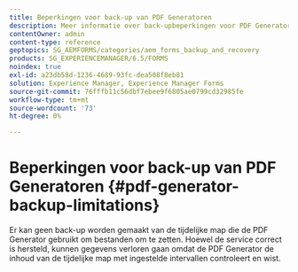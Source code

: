 ```yaml
---
title: Beperkingen voor back-up van PDF Generatoren
description: Meer informatie over back-upbeperkingen voor PDF Generatoren. Er kan geen back-up worden gemaakt van de tijdelijke map die de PDF Generator gebruikt, omdat de inhoud met ingestelde intervallen wordt gewist.
contentOwner: admin
content-type: reference
geptopics: SG_AEMFORMS/categories/aem_forms_backup_and_recovery
products: SG_EXPERIENCEMANAGER/6.5/FORMS
noindex: true
exl-id: a23db58d-1236-4689-93fc-dea508f8eb81
solution: Experience Manager, Experience Manager Forms
source-git-commit: 76fffb11c56dbf7ebee9f6805ae0799cd32985fe
workflow-type: tm+mt
source-wordcount: '73'
ht-degree: 0%

---
```


# Beperkingen voor back-up van PDF Generatoren {#pdf-generator-backup-limitations}

Er kan geen back-up worden gemaakt van de tijdelijke map die de PDF Generator gebruikt om bestanden om te zetten. Hoewel de service correct is hersteld, kunnen gegevens verloren gaan omdat de PDF Generator de inhoud van de tijdelijke map met ingestelde intervallen controleert en wist.
